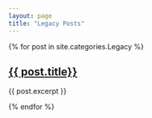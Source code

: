 ```yaml
---
layout: page
title: "Legacy Posts"
---
```


{% for post in site.categories.Legacy %}
    <h2><a href="{{ post.url }}">{{ post.title}} </a></h2>
    <p>{{ post.excerpt }}</p>
{% endfor %}